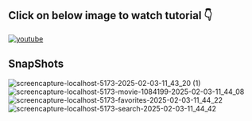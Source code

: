 ## **Click on below image to watch tutorial** 👇


[![youtube](https://img.youtube.com/vi/HKRT5VxbKsg/0.jpg)](https://www.youtube.com/watch?v=HKRT5VxbKsg)


## SnapShots

![screencapture-localhost-5173-2025-02-03-11_43_20 (1)](https://github.com/user-attachments/assets/4a670c22-1b0c-45b5-b605-934ae6302178)
![screencapture-localhost-5173-movie-1084199-2025-02-03-11_44_08](https://github.com/user-attachments/assets/530ffd40-6e5e-488a-82d6-541682c04916)
![screencapture-localhost-5173-favorites-2025-02-03-11_44_22](https://github.com/user-attachments/assets/1f1e75a2-9ce0-4b7e-bac8-626287d703e5)
![screencapture-localhost-5173-search-2025-02-03-11_44_42](https://github.com/user-attachments/assets/43af3c1d-a52d-4e9a-968c-2d82f1fc77f4)
